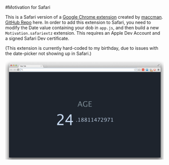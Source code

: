#Motivation for Safari

This is a Safari version of a [Google Chrome extension](https://chrome.google.com/webstore/detail/motivation/ofdgfpchbidcgncgfpdlpclnpaemakoj) created by [maccman](https://github.com/maccman). [GitHub Repo](https://github.com/maccman/motivation) here. In order to add this extension to Safari, you need to modify the Date value containing your dob in `app.js`, and then build a new `Motivation.safariextz` extension. This requires an Apple Dev Account and a signed Safari Dev certificate.

(This extension is currently hard-coded to my birthday, due to issues with the date-picker not showing up in Safari.)

![](screenshot.png)
